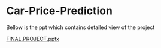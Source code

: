 # Car-Price-Prediction

Bellow is the ppt which contains detailed view of the project

[FINAL.PROJECT.pptx](https://github.com/Sathishkumar3645/Car-Price-prediction/files/6893593/FINAL.PROJECT.pptx)


